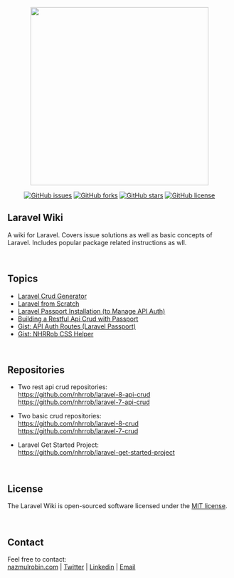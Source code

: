 <p align="center"><a href="https://nazmulrobin.com" target="_blank"><img src="http://laravel.nazmulrobin.com/images/nhrrob/nhrblog-logo-white.png" width="400"></a></p>

<p align="center">
<a href="https://github.com/nhrrob/laravelwiki/issues"><img alt="GitHub issues" src="https://img.shields.io/github/issues/nhrrob/laravelwiki"></a>
<a href="https://github.com/nhrrob/laravelwiki/network"><img alt="GitHub forks" src="https://img.shields.io/github/forks/nhrrob/laravelwiki"></a>
<a href="https://github.com/nhrrob/laravelwiki/stargazers"><img alt="GitHub stars" src="https://img.shields.io/github/stars/nhrrob/laravelwiki"></a>
<a href="https://github.com/nhrrob/laravelwiki/blob/master/LICENSE.md"><img alt="GitHub license" src="https://img.shields.io/github/license/nhrrob/laravelwiki"></a>

</p>

## Laravel Wiki

A wiki for Laravel. Covers issue solutions as well as basic concepts of Laravel. Includes popular package related instructions as wll.

<br>


## Topics
- <a href="https://github.com/nhrrob/crudgenerator" target="_blank">Laravel Crud Generator</a>
- <a href="https://github.com/nhrrob/laravelwiki/blob/master/laravel-from-scratch.md" target="_blank">Laravel from Scratch</a>
- <a href="https://github.com/nhrrob/laravelwiki/blob/master/laravel-passport-installation.md" target="_blank">Laravel Passport Installation (to Manage API Auth)</a>
- <a href="https://github.com/nhrrob/laravelwiki/blob/master/restful-api-crud-with-passport.md" target="_blank">Building a Restful Api Crud with Passport</a>
- <a href="https://gist.github.com/nhrrob/fbc0857c3b5ed8c03ca8cc4ebdead749" target="_blank">Gist: API Auth Routes (Laravel Passport)</a>
- <a href="https://gist.github.com/nhrrob/ce5ef7e921104feff1fc3bb8c06c75f3" target="_blank">Gist: NHRRob CSS Helper</a>

<br>


## Repositories
- Two rest api crud repositories: <br>
<a href="https://github.com/nhrrob/laravel-8-api-crud">https://github.com/nhrrob/laravel-8-api-crud </a> <br>
<a href="https://github.com/nhrrob/laravel-7-api-crud">https://github.com/nhrrob/laravel-7-api-crud</a><br>

- Two basic crud repositories: <br>
<a href="https://github.com/nhrrob/laravel-8-crud">https://github.com/nhrrob/laravel-8-crud </a> <br>
<a href="https://github.com/nhrrob/laravel-7-crud">https://github.com/nhrrob/laravel-7-crud</a><br>

- Laravel Get Started Project: <br>
<a href="https://github.com/nhrrob/laravel-get-started-project">https://github.com/nhrrob/laravel-get-started-project </a> <br>

<br>


## License

The Laravel Wiki is open-sourced software licensed under the [MIT license](https://opensource.org/licenses/MIT).

<br>


## Contact

Feel free to contact:  
<a href="https://www.nazmulrobin.com/">nazmulrobin.com</a> | <a href="https://twitter.com/nhr_rob">Twitter</a> | <a href="https://www.linkedin.com/in/nhrrob/">Linkedin</a> | <a href="mailto:robin.sust08@gmail.com">Email</a>